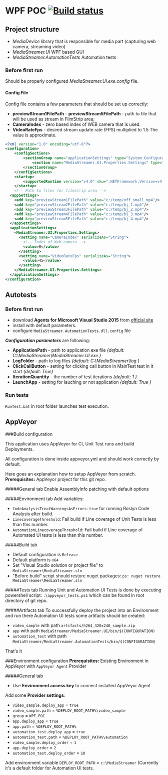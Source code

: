 # WPF POC [![Build status](https://ci.appveyor.com/api/projects/status/95j5iw9jjxrxw39x?svg=true)](https://ci.appveyor.com/project/matthargett/blue-wpf-poc-ynbu5)

## Project structure

- _MediaDevice_ library that is responsible for media part (capturing web camera, streaming video)
- _MediaStreamer.UI_ WPF based GUI
- _MediaStreamer.AutomationTests_ Automation tests


### Before first run

Should be properly configured _MediaStreamer.UI.exe.config_ file.

#### Config File
Config file contains a few parameters that should be set up correctly:
- **previewStream1FilePath** - **previewStream5FilePath** - path to file that will be used as stream in FilmStrip area;
- **CameraIndex** - zero based index of WEB camera that is used.
- **VideoRateFps** - desired stream update rate (FPS) multiplied to 1.5 The value is approximate.

```xml
<?xml version="1.0" encoding="utf-8"?>
<configuration>
    <configSections>
        <sectionGroup name="applicationSettings" type="System.Configuration.ApplicationSettingsGroup, System, Version=4.0.0.0, Culture=neutral, PublicKeyToken=b77a5c561934e089" >
            <section name="MediaStreamer.UI.Properties.Settings" type="System.Configuration.ClientSettingsSection, System, Version=4.0.0.0, Culture=neutral, PublicKeyToken=b77a5c561934e089" requirePermission="false" />
        </sectionGroup>
    </configSections>
    <startup>
        <supportedRuntime version="v4.0" sku=".NETFramework,Version=v4.5.1"/>
    </startup>
    <!-- Path to files for filmstrip area -->
  <appSettings>
    <add key="previewStream1FilePath" value="c:/temp/off_small.mp4"/>
    <add key="previewStream2FilePath" value="c:/temp/bj_1.mp4"/>
    <add key="previewStream3FilePath" value="c:/temp/bj_2.mp4"/>
    <add key="previewStream4FilePath" value="c:/temp/bj_3.mp4"/>
    <add key="previewStream5FilePath" value="c:/temp/bj_4.mp4"/>
  </appSettings>
  <applicationSettings>
    <MediaStreamer.UI.Properties.Settings>
      <setting name="CameraIndex" serializeAs="String">
        <!-- Index of Web camera -->
        <value>0</value>
      </setting>
      <setting name="VideoRateFps" serializeAs="String">
        <value>45</value>
      </setting>
    </MediaStreamer.UI.Properties.Settings>
  </applicationSettings>
</configuration>
```

## Autotests

### Before first run

- download **Agents for Microsoft Visual Studio 2015** from
[official site](https://www.microsoft.com/en-us/download/details.aspx?id=48152)
- install with default parameters.
- configure `MediaStreamer.AutomationTests.dll.config` file

**_Configuration parameters_** are following:
- **ApplicationPath** - path to application exe file _{default: C:\MediaStreamer\MediaStreamer.UI.exe }_
- **LogFolder** - path to log files _{default: C:\MediaStreamer\log }_
- **ClickCallButton** - setting for clicking call button in MainTest test in it start _{default: True}_
- **IterationQuantity** - the number of test iterations _{default: 1 }_
- **LaunchApp** - setting for lauching or not application _{default: True }_

### Run tests
`RunTest.bat` in root folder launches test execution.


## AppVeyor

###Build configuration

This application uses AppVeyor for CI, Unit Test runs and build Deployments.

All configuration is done inside appveyor.yml and should work correctly by default.

Here goes an explanation how to setup AppVeyor from scratch. **Prerequisites:** AppVeyor project for this git repo.

#####General tab
Enable AssemblyInfo patching with default options

#####Environment tab
Add variables:

- `CodeAnalysisTreatWarningsAsErrors`: `true` for running Roslyn Code Analysis after build. 
- `LinecoverageThreshold`: Fail build if Line coverage of Unit Tests is less than this number.
- `AutomationLinecoverageThreshold`: Fail build if Line coverage of Automated UI tests is less than this number.

#####Build tab
- Default configuration is `Release`
- Default platform is `x64`
- Set "Visual Studio solution or project file" to `MediaStreamer\MediaStreamer.sln`
- "Before build" script should restore nuget packages: `ps: nuget restore MediaStreamer\MediaStreamer.sln`

#####Tests tab
Running Unit and Automation UI Tests is done by executing powershell script: `.\appveyor_tests.ps1` which can be found in root directory of git repo.

#####Artifacts tab
To successfully deploy the project into an Environment and run there Automation UI tests some artifacts should be created:

- ```video_sample``` with path ```artifacts/h264_320x240_sample.zip```
- ```app``` with path ```MediaStreamer/MediaStreamer.UI/bin/$(CONFIGURATION)```
- ```automation_test``` with path ```MediaStreamer/MediaStreamer.AutomationTests/bin/$(CONFIGURATION)```

That's it


###Environment configuration
**Prerequisites:** Existing Environment in AppVeyor with `AppVeyor Agent` Provider

#####General tab
- Use **Environment access key** to connect installed AppVeyor Agent

Add some **Provider settings**:

- `video_sample.deploy_app` = `true`
- `video_sample.path` = `%DEPLOY_ROOT_PATH%\video_sample`
- `group` = `WPF_POC`
- `app.deploy_app` = `true`
- `app.path` = `%DEPLOY_ROOT_PATH%`
- `automation_test.deploy_app` = `true`
- `automation_test.path` = `%DEPLOY_ROOT_PATH%\automation`
- `video_sample.deploy_order` = `1`
- `app.deploy_order` = `2`
- `automation_test.deploy_order` = `10`

Add environment variable `DEPLOY_ROOT_PATH` = `c:\MediaStreamer` (Currently it's a default folder for Automation UI tests.